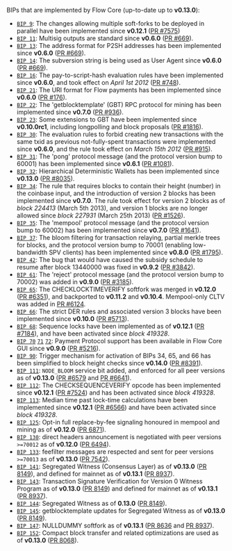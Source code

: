 BIPs that are implemented by Flow Core (up-to-date up to **v0.13.0**):

* [`BIP 9`](https://github.com/flow/bips/blob/master/bip-0009.mediawiki): The changes allowing multiple soft-forks to be deployed in parallel have been implemented since **v0.12.1**  ([PR #7575](https://github.com/flow/flow/pull/7575))
* [`BIP 11`](https://github.com/flow/bips/blob/master/bip-0011.mediawiki): Multisig outputs are standard since **v0.6.0** ([PR #669](https://github.com/flow/flow/pull/669)).
* [`BIP 13`](https://github.com/flow/bips/blob/master/bip-0013.mediawiki): The address format for P2SH addresses has been implemented since **v0.6.0** ([PR #669](https://github.com/flow/flow/pull/669)).
* [`BIP 14`](https://github.com/flow/bips/blob/master/bip-0014.mediawiki): The subversion string is being used as User Agent since **v0.6.0** ([PR #669](https://github.com/flow/flow/pull/669)).
* [`BIP 16`](https://github.com/flow/bips/blob/master/bip-0016.mediawiki): The pay-to-script-hash evaluation rules have been implemented since **v0.6.0**, and took effect on *April 1st 2012* ([PR #748](https://github.com/flow/flow/pull/748)).
* [`BIP 21`](https://github.com/flow/bips/blob/master/bip-0021.mediawiki): The URI format for Flow payments has been implemented since **v0.6.0** ([PR #176](https://github.com/flow/flow/pull/176)).
* [`BIP 22`](https://github.com/flow/bips/blob/master/bip-0022.mediawiki): The 'getblocktemplate' (GBT) RPC protocol for mining has been implemented since **v0.7.0** ([PR #936](https://github.com/flow/flow/pull/936)).
* [`BIP 23`](https://github.com/flow/bips/blob/master/bip-0023.mediawiki): Some extensions to GBT have been implemented since **v0.10.0rc1**, including longpolling and block proposals ([PR #1816](https://github.com/flow/flow/pull/1816)).
* [`BIP 30`](https://github.com/flow/bips/blob/master/bip-0030.mediawiki): The evaluation rules to forbid creating new transactions with the same txid as previous not-fully-spent transactions were implemented since **v0.6.0**, and the rule took effect on *March 15th 2012* ([PR #915](https://github.com/flow/flow/pull/915)).
* [`BIP 31`](https://github.com/flow/bips/blob/master/bip-0031.mediawiki): The 'pong' protocol message (and the protocol version bump to 60001) has been implemented since **v0.6.1** ([PR #1081](https://github.com/flow/flow/pull/1081)).
* [`BIP 32`](https://github.com/flow/bips/blob/master/bip-0032.mediawiki): Hierarchical Deterministic Wallets has been implemented since **v0.13.0** ([PR #8035](https://github.com/flow/flow/pull/8035)).
* [`BIP 34`](https://github.com/flow/bips/blob/master/bip-0034.mediawiki): The rule that requires blocks to contain their height (number) in the coinbase input, and the introduction of version 2 blocks has been implemented since **v0.7.0**. The rule took effect for version 2 blocks as of *block 224413* (March 5th 2013), and version 1 blocks are no longer allowed since *block 227931* (March 25th 2013) ([PR #1526](https://github.com/flow/flow/pull/1526)).
* [`BIP 35`](https://github.com/flow/bips/blob/master/bip-0035.mediawiki): The 'mempool' protocol message (and the protocol version bump to 60002) has been implemented since **v0.7.0** ([PR #1641](https://github.com/flow/flow/pull/1641)).
* [`BIP 37`](https://github.com/flow/bips/blob/master/bip-0037.mediawiki): The bloom filtering for transaction relaying, partial merkle trees for blocks, and the protocol version bump to 70001 (enabling low-bandwidth SPV clients) has been implemented since **v0.8.0** ([PR #1795](https://github.com/flow/flow/pull/1795)).
* [`BIP 42`](https://github.com/flow/bips/blob/master/bip-0042.mediawiki): The bug that would have caused the subsidy schedule to resume after block 13440000 was fixed in **v0.9.2** ([PR #3842](https://github.com/flow/flow/pull/3842)).
* [`BIP 61`](https://github.com/flow/bips/blob/master/bip-0061.mediawiki): The 'reject' protocol message (and the protocol version bump to 70002) was added in **v0.9.0** ([PR #3185](https://github.com/flow/flow/pull/3185)).
* [`BIP 65`](https://github.com/flow/bips/blob/master/bip-0065.mediawiki): The CHECKLOCKTIMEVERIFY softfork was merged in **v0.12.0** ([PR #6351](https://github.com/flow/flow/pull/6351)), and backported to **v0.11.2** and **v0.10.4**. Mempool-only CLTV was added in [PR #6124](https://github.com/flow/flow/pull/6124).
* [`BIP 66`](https://github.com/flow/bips/blob/master/bip-0066.mediawiki): The strict DER rules and associated version 3 blocks have been implemented since **v0.10.0** ([PR #5713](https://github.com/flow/flow/pull/5713)).
* [`BIP 68`](https://github.com/flow/bips/blob/master/bip-0068.mediawiki): Sequence locks have been implemented as of **v0.12.1**  ([PR #7184](https://github.com/flow/flow/pull/7184)), and have been activated since *block 419328*.
* [`BIP 70`](https://github.com/flow/bips/blob/master/bip-0070.mediawiki) [`71`](https://github.com/flow/bips/blob/master/bip-0071.mediawiki) [`72`](https://github.com/flow/bips/blob/master/bip-0072.mediawiki): Payment Protocol support has been available in Flow Core GUI since **v0.9.0** ([PR #5216](https://github.com/flow/flow/pull/5216)).
* [`BIP 90`](https://github.com/flow/bips/blob/master/bip-0090.mediawiki): Trigger mechanism for activation of BIPs 34, 65, and 66 has been simplified to block height checks since **v0.14.0** ([PR #8391](https://github.com/flow/flow/pull/8391)).
* [`BIP 111`](https://github.com/flow/bips/blob/master/bip-0111.mediawiki): `NODE_BLOOM` service bit added, and enforced for all peer versions as of **v0.13.0** ([PR #6579](https://github.com/flow/flow/pull/6579) and [PR #6641](https://github.com/flow/flow/pull/6641)).
* [`BIP 112`](https://github.com/flow/bips/blob/master/bip-0112.mediawiki): The CHECKSEQUENCEVERIFY opcode has been implemented since **v0.12.1** ([PR #7524](https://github.com/flow/flow/pull/7524)) and has been activated since *block 419328*.
* [`BIP 113`](https://github.com/flow/bips/blob/master/bip-0113.mediawiki): Median time past lock-time calculations have been implemented since **v0.12.1** ([PR #6566](https://github.com/flow/flow/pull/6566)) and have been activated since *block 419328*.
* [`BIP 125`](https://github.com/flow/bips/blob/master/bip-0125.mediawiki): Opt-in full replace-by-fee signaling honoured in mempool and mining as of **v0.12.0** ([PR 6871](https://github.com/flow/flow/pull/6871)).
* [`BIP 130`](https://github.com/flow/bips/blob/master/bip-0130.mediawiki): direct headers announcement is negotiated with peer versions `>=70012` as of **v0.12.0** ([PR 6494](https://github.com/flow/flow/pull/6494)).
* [`BIP 133`](https://github.com/flow/bips/blob/master/bip-0133.mediawiki): feefilter messages are respected and sent for peer versions `>=70013` as of **v0.13.0** ([PR 7542](https://github.com/flow/flow/pull/7542)).
* [`BIP 141`](https://github.com/flow/bips/blob/master/bip-0141.mediawiki): Segregated Witness (Consensus Layer) as of **v0.13.0** ([PR 8149](https://github.com/flow/flow/pull/8149)), and defined for mainnet as of **v0.13.1** ([PR 8937](https://github.com/flow/flow/pull/8937)).
* [`BIP 143`](https://github.com/flow/bips/blob/master/bip-0143.mediawiki): Transaction Signature Verification for Version 0 Witness Program as of **v0.13.0** ([PR 8149](https://github.com/flow/flow/pull/8149)) and defined for mainnet as of **v0.13.1** ([PR 8937](https://github.com/flow/flow/pull/8937)).
* [`BIP 144`](https://github.com/flow/bips/blob/master/bip-0144.mediawiki): Segregated Witness as of **0.13.0** ([PR 8149](https://github.com/flow/flow/pull/8149)).
* [`BIP 145`](https://github.com/flow/bips/blob/master/bip-0145.mediawiki): getblocktemplate updates for Segregated Witness as of **v0.13.0** ([PR 8149](https://github.com/flow/flow/pull/8149)).
* [`BIP 147`](https://github.com/flow/bips/blob/master/bip-0147.mediawiki): NULLDUMMY softfork as of **v0.13.1** ([PR 8636](https://github.com/flow/flow/pull/8636) and [PR 8937](https://github.com/flow/flow/pull/8937)).
* [`BIP 152`](https://github.com/flow/bips/blob/master/bip-0152.mediawiki): Compact block transfer and related optimizations are used as of **v0.13.0** ([PR 8068](https://github.com/flow/flow/pull/8068)).
